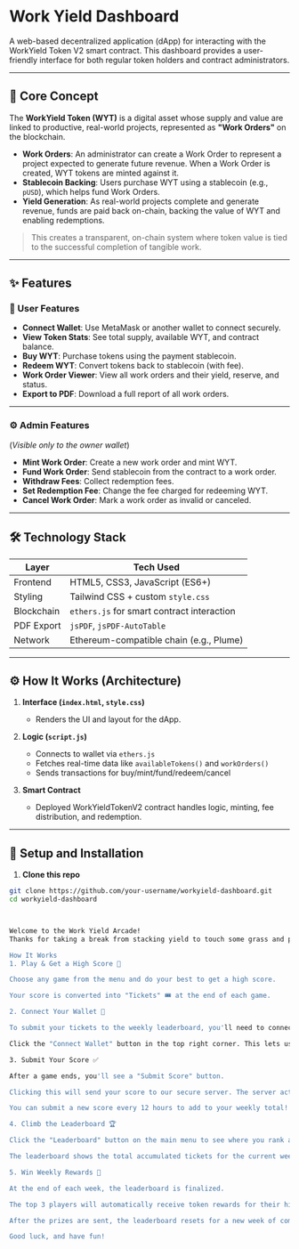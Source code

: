 # Work Yield Dashboard

A web-based decentralized application (dApp) for interacting with the WorkYield Token V2 smart contract. This dashboard provides a user-friendly interface for both regular token holders and contract administrators.

---

## 🧠 Core Concept

The **WorkYield Token (WYT)** is a digital asset whose supply and value are linked to productive, real-world projects, represented as **"Work Orders"** on the blockchain.

- **Work Orders**: An administrator can create a Work Order to represent a project expected to generate future revenue. When a Work Order is created, WYT tokens are minted against it.
- **Stablecoin Backing**: Users purchase WYT using a stablecoin (e.g., `pUSD`), which helps fund Work Orders.
- **Yield Generation**: As real-world projects complete and generate revenue, funds are paid back on-chain, backing the value of WYT and enabling redemptions.

> This creates a transparent, on-chain system where token value is tied to the successful completion of tangible work.

---

## ✨ Features

### 👤 User Features

- **Connect Wallet**: Use MetaMask or another wallet to connect securely.
- **View Token Stats**: See total supply, available WYT, and contract balance.
- **Buy WYT**: Purchase tokens using the payment stablecoin.
- **Redeem WYT**: Convert tokens back to stablecoin (with fee).
- **Work Order Viewer**: View all work orders and their yield, reserve, and status.
- **Export to PDF**: Download a full report of all work orders.

---

### ⚙️ Admin Features

(*Visible only to the owner wallet*)

- **Mint Work Order**: Create a new work order and mint WYT.
- **Fund Work Order**: Send stablecoin from the contract to a work order.
- **Withdraw Fees**: Collect redemption fees.
- **Set Redemption Fee**: Change the fee charged for redeeming WYT.
- **Cancel Work Order**: Mark a work order as invalid or canceled.

---

## 🛠️ Technology Stack

| Layer       | Tech Used                      |
|-------------|--------------------------------|
| Frontend    | HTML5, CSS3, JavaScript (ES6+) |
| Styling     | Tailwind CSS + custom `style.css` |
| Blockchain  | `ethers.js` for smart contract interaction |
| PDF Export  | `jsPDF`, `jsPDF-AutoTable`     |
| Network     | Ethereum-compatible chain (e.g., Plume) |

---

## ⚙️ How It Works (Architecture)

1. **Interface (`index.html`, `style.css`)**
   - Renders the UI and layout for the dApp.

2. **Logic (`script.js`)**
   - Connects to wallet via `ethers.js`
   - Fetches real-time data like `availableTokens()` and `workOrders()`
   - Sends transactions for buy/mint/fund/redeem/cancel

3. **Smart Contract**
   - Deployed WorkYieldTokenV2 contract handles logic, minting, fee distribution, and redemption.

---

## 🚀 Setup and Installation

1. **Clone this repo**

```bash
git clone https://github.com/your-username/workyield-dashboard.git
cd workyield-dashboard



Welcome to the Work Yield Arcade!
Thanks for taking a break from stacking yield to touch some grass and play some games. Here's everything you need to know to compete for weekly prizes.

How It Works
1. Play & Get a High Score 🚀

Choose any game from the menu and do your best to get a high score.

Your score is converted into "Tickets" 🎟️ at the end of each game.

2. Connect Your Wallet 🔗

To submit your tickets to the weekly leaderboard, you'll need to connect your wallet.

Click the "Connect Wallet" button in the top right corner. This lets us know who you are!

3. Submit Your Score ✅

After a game ends, you'll see a "Submit Score" button.

Clicking this will send your score to our secure server. The server acts as a referee to validate the score and then posts it to the on-chain leaderboard.

You can submit a new score every 12 hours to add to your weekly total!

4. Climb the Leaderboard 🏆

Click the "Leaderboard" button on the main menu to see where you rank against other players.

The leaderboard shows the total accumulated tickets for the current weekly season.

5. Win Weekly Rewards 🎉

At the end of each week, the leaderboard is finalized.

The top 3 players will automatically receive token rewards for their high scores!

After the prizes are sent, the leaderboard resets for a new week of competition.

Good luck, and have fun!
